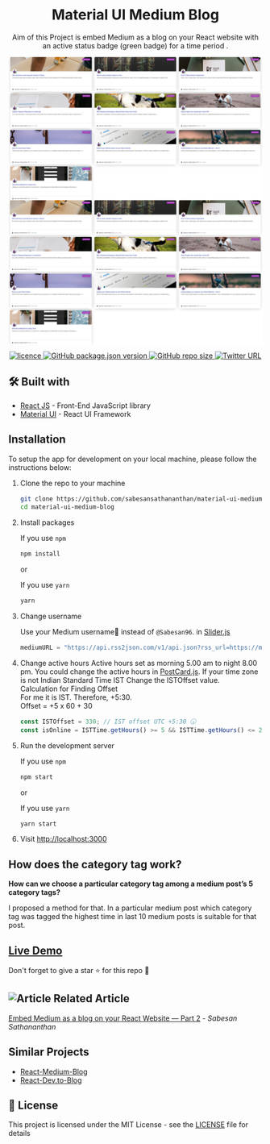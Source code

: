 <h1 align='center'>Material UI Medium Blog</h1>

<p align="center">
Aim of this Project is embed Medium as a blog on your React website with an active status badge (green badge) for a time period .
</p>
<img alt="UI" src="./docs/post-active-hours.png"  align='center'/>
<img alt="UI" src="./docs/post-non-active-hours.png"  align='center'/>

<p align="center">
<a href="https://github.com/sabesansathananthan/material-ui-medium-blog/blob/master/.github/LICENSE">
      <img alt="licence" src="https://img.shields.io/github/license/sabesansathananthan/material-ui-medium-blog" />
    </a><a href="https://github.com/sabesansathananthan/material-ui-medium-blog">
      <img alt="GitHub package.json version" src="https://img.shields.io/github/package-json/v/sabesansathananthan/material-ui-medium-blog" />
    </a><a href="https://github.com/sabesansathananthan/material-ui-medium-blog">
      <img alt="GitHub repo size" src="https://img.shields.io/github/repo-size/sabesansathananthan/material-ui-medium-blog?color=ff69b4" />
    </a><a href="https://twitter.com/intent/tweet?text=Wow,%20I%20used%20material-ui-medium-blog.%20That%20is%20excellent.%20Thank%20you%20@TheSabesan">
      <img alt="Twitter URL" src="https://img.shields.io/twitter/url?style=social&url=https%3A%2F%2Ftwitter.com%2FTheSabesan" />
    </a>
</p>

## 🛠️ Built with

- [React JS](https://reactjs.org/) - Front-End JavaScript library
- [Material UI](https://material-ui.com/) - React UI Framework

## Installation

To setup the app for development on your local machine, please follow the instructions below:

1. Clone the repo to your machine

   ```bash
   git clone https://github.com/sabesansathananthan/material-ui-medium-blog.git
   cd material-ui-medium-blog
   ```

2. Install packages

   If you use `npm`

   ```bash
   npm install
   ```

   or

   If you use `yarn`

   ```bash
   yarn
   ```

3. Change username

   Use your Medium username👤 instead of `@Sabesan96`. in [Slider.js](./src/components/Slider.js)

   ```JavaScript
   mediumURL = "https://api.rss2json.com/v1/api.json?rss_url=https://medium.com/feed/@Sabesan96";
   ```

4. Change active hours
   Active hours set as morning 5.00 am to night 8.00 pm. You could change the active hours in [PostCard.js](./src/Components/PostCard.js). If your time zone is not Indian Standard Time IST Change the ISTOffset value.<br>
   Calculation for Finding Offset <br>
   For me it is IST. Therefore, +5:30. <br>
   Offset = +5 x 60 + 30

   ```JavaScript
   const ISTOffset = 330; // IST offset UTC +5:30 🕠
   const isOnline = ISTTime.getHours() >= 5 && ISTTime.getHours() <= 20;
   ```

5. Run the development server

   If you use `npm`

   ```bash
   npm start
   ```

   or

   If you use `yarn`

   ```bash
   yarn start
   ```

6. Visit <http://localhost:3000>

## How does the category tag work?

**How can we choose a particular category tag among a medium post’s 5 category tags?**

I proposed a method for that. In a particular medium post which category tag was tagged the highest time in last 10 medium posts is suitable for that post.

## [Live Demo](https://material-ui-medium-blog.vercel.app/)

Don't forget to give a star :star: for this repo :slightly_smiling_face:

## <img alt='Article' height='25px' src ="https://raw.githubusercontent.com/matiassingers/awesome-readme/master/icon.png"/> Related Article

[Embed Medium as a blog on your React Website — Part 2](https://medium.com/datadriveninvestor/embed-medium-as-a-blog-on-your-react-website-part-2-187db2b60a59) - _Sabesan Sathananthan_

## Similar Projects

- [React-Medium-Blog](https://github.com/sabesansathananthan/React-Medium-Blog)
- [React-Dev.to-Blog](https://github.com/sabesansathananthan/react-dev.to-blog)

## 📄 License

This project is licensed under the MIT License - see the [LICENSE](./.github/LICENSE) file for details
